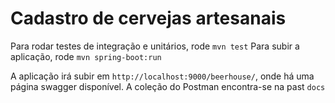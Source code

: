# Cadastro de cervejas artesanais

Para rodar testes de integração e unitários, rode `mvn test`
Para subir a aplicação, rode `mvn spring-boot:run`

A aplicação irá subir em `http://localhost:9000/beerhouse/`, onde há uma página swagger disponível.
A coleção do Postman encontra-se na past `docs`